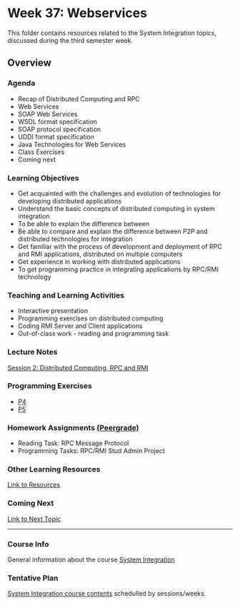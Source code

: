 # Week 37: Webservices
This folder contains resources related to the System Integration topics, discussed during the third semester week.	
<h2>Overview</h2>
<h3>Agenda</h3>
<ul>
	<li>Recap of Distributed Computing and RPC</li>
	<li>Web Services</li>
	<li>SOAP Web Services</li>
	<li>WSDL format specification</li>
	<li>SOAP protocol specification</li>
  <li>UDDI format specification</li>
  <li>Java Technologies for Web Services</li>
  <li>Class Exercises</li>
	<li>Coming next</li>
</ul>	

<h3>Learning Objectives</h3>
<ul>
	<li>Get acquainted with the challenges and evolution of technologies for developing distributed applications</li>
	<li>Understand the basic concepts of distributed computing in system integration</li>
	<li>To be able to explain the difference between</li>
	<li>Be able to compare and explain the difference between P2P and distributed technologies for integration</li>
	<li>Get familiar with the process of development and deployment of RPC and RMI applications, distributed on multiple computers</li>
	<li>Get experience in working with distributed applications</li>
	<li>To get programming practice in integrating applications by RPC/RMI technology</li>	
</ul>
  
<h3>Teaching and Learning Activities</h3>
<ul>
	<li>Interactive presentation</li>
	<li>Programming exercises on distributed computing</li>
	<li>Coding RMI Server and Client applications</li>
	<li>Out-of-class work - reading and programming task </li>
</ul>
 
<h3>Lecture Notes</h3>
  	<a href="https://cphbusiness.mrooms.net/pluginfile.php/277596/mod_resource/content/1/RPCRMI.pdf">Session 2: Distributed Computing, RPC and RMI</a>
  
<h3>Programming Exercises</h3>
<ul>
	<li><a href="https://datsoftlyngby.github.io/soft2019fall-si/Sessions/Week36/Class%20Exercises#P4-RMI"> P4</a></li> 
	<li><a href="https://datsoftlyngby.github.io/soft2019fall-si/Sessions/Week36/Class%20Exercises#P5-RMIDB">P5</a></li> 
</ul>
      
<h3>Homework Assignments <a href="https://app.peergrade.io/teacher/courses/cad8c537-e32d-4552-b083-27aa02dfe9e6/assignments"> (Peergrade) </a> </h3>
<ul>
	<li>Reading Task: RPC Message Protocol</li>
	<li>Programming Tasks: RPC/RMI Stud Admin Project</li>
</ul>	
	
<h3>Other Learning Resources</h3>
<a href="https://datsoftlyngby.github.io/soft2019fall-si/Sessions/Week36/Resources/">Link to Resources</a>

<h3>Coming Next</h3>
<a href="https://datsoftlyngby.github.io/soft2019fall-si/Sessions/Week37/">Link to Next Topic</a>
<hr>
<h3>Course Info</h3>
General information about the course <a href="https://datsoftlyngby.github.io/soft2019fall/SI/course-info.html"> System Integration</a>
<h3>Tentative Plan</h3>
<a href="https://datsoftlyngby.github.io/soft2019fall-si/Info/tentative-plan">System Integration course contents</a> schedulled by sessions/weeks.</a>



